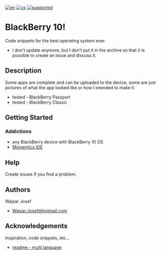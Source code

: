 [![en](https://img.shields.io/badge/lang-en-red.svg)](https://github.com/PepikVaio/BlackBerry10?tab=readme-ov-file)
[![cs](https://img.shields.io/badge/lang-cs-springgreen.svg)](https://github.com/PepikVaio/BlackBerry10/blob/main/.language_cs/README_cs.md)
[![supported](https://img.shields.io/badge/OS-BlackBerry10-blueviolet)](https://www.google.com/search?q=blackberry10&oq=blackberry10&aqs=chrome..69i57j0i13i512l4j69i60l3.3014j0j9&sourceid=chrome&ie=UTF-8)



# BlackBerry 10!
Code snippets for the best operating system ever.
* I don't update anymore, but I don't put it in the archive so that it is possible to create an issue and discuss it.

## Description
Some apps are complete and can be uploaded to the device, some are just pictures of what the app looked like or how I intended to make it.
* tested - BlackBerry Passport
* tested - BlackBerry Classic

## Getting Started

### Addictions
* any BlackBerry device with BlackBerry 10 OS
* [Momentics IDE](https://www.google.com/search?q=Momentics+IDE+for+BlackBerry+10&sca_esv=4ce04de13f7e18f6&sca_upv=1&sxsrf=ADLYWIJHg7PlnIN7xy2fZ-s32PUfyQTFfA%3A1717774906174&ei=OipjZv-jCvKKi-gPjYjfoAs&udm=&ved=0ahUKEwj_qNiY6smGAxVyxQIHHQ3EF7QQ4dUDCBE&uact=5&oq=Momentics+IDE+for+BlackBerry+10&gs_lp=Egxnd3Mtd2l6LXNlcnAiH01vbWVudGljcyBJREUgZm9yIEJsYWNrQmVycnkgMTAyBRAhGKABMgUQIRigAUi5CFCuBFizBnABeAGQAQCYAWmgAe0BqgEDMi4xuAEDyAEA-AEBmAIEoAL8AcICChAAGLADGNYEGEfCAgYQABgWGB7CAggQABiABBiiBJgDAIgGAZAGCJIHAzMuMaAH5AU&sclient=gws-wiz-serp)


## Help
Create issues if you find a problem.


## Authors
Wajsar Josef
* Wajsar.Josef@hotmail.com

## Acknowledgements
Inspiration, code snippets, etc...
* [readme - multi language](https://github.com/jonatasemidio/multilanguage-readme-pattern)
